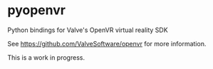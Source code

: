 # pyopenvr
Python bindings for Valve's OpenVR virtual reality SDK

See https://github.com/ValveSoftware/openvr for more information.

This is a work in progress.
